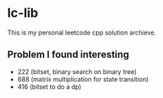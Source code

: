 # lc-lib

This is my personal leetcode cpp solution archieve.

## Problem I found interesting

- 222 (bitset, binary search on binary tree)
- 688 (matrix multiplication for state transition)
- 416 (bitset to do a dp)